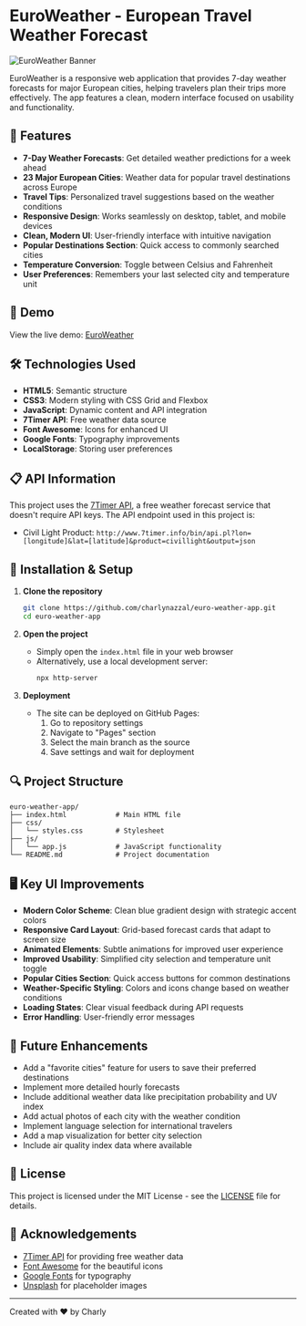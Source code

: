 # EuroWeather - European Travel Weather Forecast

![EuroWeather Banner](https://source.unsplash.com/featured/?europe,weather/1200x400)

EuroWeather is a responsive web application that provides 7-day weather forecasts for major European cities, helping travelers plan their trips more effectively. The app features a clean, modern interface focused on usability and functionality.

## 🌟 Features

- **7-Day Weather Forecasts**: Get detailed weather predictions for a week ahead
- **23 Major European Cities**: Weather data for popular travel destinations across Europe
- **Travel Tips**: Personalized travel suggestions based on the weather conditions
- **Responsive Design**: Works seamlessly on desktop, tablet, and mobile devices
- **Clean, Modern UI**: User-friendly interface with intuitive navigation
- **Popular Destinations Section**: Quick access to commonly searched cities
- **Temperature Conversion**: Toggle between Celsius and Fahrenheit
- **User Preferences**: Remembers your last selected city and temperature unit

## 🚀 Demo

View the live demo: [EuroWeather](https://charlynazzal.github.io/euro-weather-app/)

## 🛠️ Technologies Used

- **HTML5**: Semantic structure
- **CSS3**: Modern styling with CSS Grid and Flexbox
- **JavaScript**: Dynamic content and API integration
- **7Timer API**: Free weather data source
- **Font Awesome**: Icons for enhanced UI
- **Google Fonts**: Typography improvements
- **LocalStorage**: Storing user preferences

## 📋 API Information

This project uses the [7Timer API](http://www.7timer.info/doc.php), a free weather forecast service that doesn't require API keys. The API endpoint used in this project is:

- Civil Light Product: `http://www.7timer.info/bin/api.pl?lon=[longitude]&lat=[latitude]&product=civillight&output=json`

## 🧰 Installation & Setup

1. **Clone the repository**
   ```bash
   git clone https://github.com/charlynazzal/euro-weather-app.git
   cd euro-weather-app
   ```

2. **Open the project**
   - Simply open the `index.html` file in your web browser
   - Alternatively, use a local development server:
     ```bash
     npx http-server
     ```

3. **Deployment**
   - The site can be deployed on GitHub Pages:
     1. Go to repository settings
     2. Navigate to "Pages" section
     3. Select the main branch as the source
     4. Save settings and wait for deployment

## 🔍 Project Structure

```
euro-weather-app/
├── index.html            # Main HTML file
├── css/
│   └── styles.css        # Stylesheet
├── js/
│   └── app.js            # JavaScript functionality
└── README.md             # Project documentation
```

## 🖥️ Key UI Improvements

- **Modern Color Scheme**: Clean blue gradient design with strategic accent colors
- **Responsive Card Layout**: Grid-based forecast cards that adapt to screen size
- **Animated Elements**: Subtle animations for improved user experience
- **Improved Usability**: Simplified city selection and temperature unit toggle
- **Popular Cities Section**: Quick access buttons for common destinations
- **Weather-Specific Styling**: Colors and icons change based on weather conditions
- **Loading States**: Clear visual feedback during API requests
- **Error Handling**: User-friendly error messages

## 🚧 Future Enhancements

- Add a "favorite cities" feature for users to save their preferred destinations
- Implement more detailed hourly forecasts
- Include additional weather data like precipitation probability and UV index
- Add actual photos of each city with the weather condition
- Implement language selection for international travelers
- Add a map visualization for better city selection
- Include air quality index data where available

## 📜 License

This project is licensed under the MIT License - see the [LICENSE](LICENSE) file for details.

## 🙏 Acknowledgements

- [7Timer API](http://www.7timer.info/) for providing free weather data
- [Font Awesome](https://fontawesome.com/) for the beautiful icons
- [Google Fonts](https://fonts.google.com/) for typography
- [Unsplash](https://unsplash.com/) for placeholder images

---

Created with ❤️ by Charly